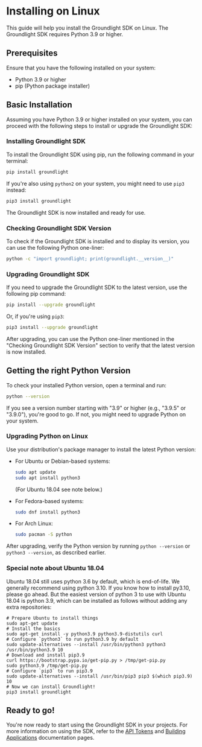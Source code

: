 # Installing on Linux

This guide will help you install the Groundlight SDK on Linux. The Groundlight SDK requires Python 3.9 or higher.

## Prerequisites

Ensure that you have the following installed on your system:

- Python 3.9 or higher
- pip (Python package installer)

## Basic Installation

Assuming you have Python 3.9 or higher installed on your system, you can proceed with the following steps to install or upgrade the Groundlight SDK:

### Installing Groundlight SDK

To install the Groundlight SDK using pip, run the following command in your terminal:

```bash
pip install groundlight
```

If you're also using `python2` on your system, you might need to use `pip3` instead:

```bash
pip3 install groundlight
```

The Groundlight SDK is now installed and ready for use.

### Checking Groundlight SDK Version

To check if the Groundlight SDK is installed and to display its version, you can use the following Python one-liner:

```bash
python -c "import groundlight; print(groundlight.__version__)"
```

### Upgrading Groundlight SDK

If you need to upgrade the Groundlight SDK to the latest version, use the following pip command:

```bash
pip install --upgrade groundlight
```

Or, if you're using `pip3`:

```bash
pip3 install --upgrade groundlight
```

After upgrading, you can use the Python one-liner mentioned in the "Checking Groundlight SDK Version" section to verify that the latest version is now installed.

## Getting the right Python Version

To check your installed Python version, open a terminal and run:

```bash
python --version
```

If you see a version number starting with "3.9" or higher (e.g., "3.9.5" or "3.9.0"), you're good to go. If not, you might need to upgrade Python on your system.

### Upgrading Python on Linux

Use your distribution's package manager to install the latest Python version:

- For Ubuntu or Debian-based systems:

  ```bash
  sudo apt update
  sudo apt install python3
  ```

  (For Ubuntu 18.04 see note below.)

- For Fedora-based systems:

  ```bash
  sudo dnf install python3
  ```

- For Arch Linux:

  ```bash
  sudo pacman -S python
  ```

After upgrading, verify the Python version by running `python --version` or `python3 --version`, as described earlier.

### Special note about Ubuntu 18.04

Ubuntu 18.04 still uses python 3.6 by default, which is end-of-life. We generally recommend using python 3.10. If you know how to install py3.10, please go ahead. But the easiest version of python 3 to use with Ubuntu 18.04 is python 3.9, which can be installed as follows without adding any extra repositories:

```shell
# Prepare Ubuntu to install things
sudo apt-get update
# Install the basics
sudo apt-get install -y python3.9 python3.9-distutils curl
# Configure `python3` to run python3.9 by default
sudo update-alternatives --install /usr/bin/python3 python3 /usr/bin/python3.9 10
# Download and install pip3.9
curl https://bootstrap.pypa.io/get-pip.py > /tmp/get-pip.py
sudo python3.9 /tmp/get-pip.py
# Configure `pip3` to run pip3.9
sudo update-alternatives --install /usr/bin/pip3 pip3 $(which pip3.9) 10
# Now we can install Groundlight!
pip3 install groundlight
```

## Ready to go!

You're now ready to start using the Groundlight SDK in your projects. For more information on using the SDK, refer to the [API Tokens](/docs/getting-started/api-tokens) and [Building Applications](/docs/building-applications) documentation pages.
